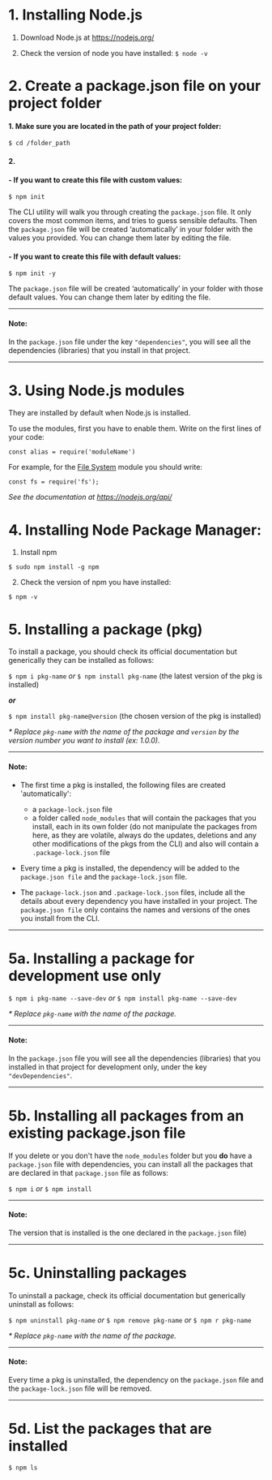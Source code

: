 # 1. Installing Node.js

1. Download Node.js at https://nodejs.org/

2. Check the version of node you have installed: ```$ node -v```


# 2. Create a package.json file on your project folder

#### **1.** Make sure you are located in the path of your project folder: 

```$ cd /folder_path```

#### **2.** 
#### - If you want to create this file with custom values: 

```$ npm init```

The CLI utility will walk you through creating the ```package.json``` file. It only covers the most common items, and tries to guess sensible defaults.
Then the ```package.json``` file will be created ‘automatically’ in your folder with the values you provided. You can change them later by editing the file.

#### - If you want to create this file with default values: 

```$ npm init -y```

The ```package.json``` file will be created ‘automatically’ in your folder with those default values. You can change them later by editing the file.

---

#### Note: 
In the ```package.json``` file under the key ```"dependencies"```, you will see all the dependencies (libraries) that you install in that project.

---

# 3. Using Node.js modules

They are installed by default when Node.js is installed.

To use the modules, first you have to enable them. Write on the first lines of your code:

```const alias = require('moduleName')```

For example, for the [File System](https://nodejs.org/docs/latest-v14.x/api/fs.html) module you should write:

```const fs = require('fs');```

_See the documentation at https://nodejs.org/api/_


# 4. Installing Node Package Manager:

1. Install npm

```$ sudo npm install -g npm```
 
2. Check the version of npm you have installed:

```$ npm -v```


# 5. Installing a package (pkg)

To install a package, you should check its official documentation but generically they can be installed as follows:

```$ npm i pkg-name``` _or_ ```$ npm install pkg-name``` (the latest version of the pkg is installed)

**_or_**

```$ npm install pkg-name@version``` (the chosen version of the pkg is installed)


_* Replace ```pkg-name``` with the name of the package and ```version``` by the version number you want to install (ex: 1.0.0)._

---

#### Note: 
- The first time a pkg is installed, the following files are created 'automatically': 
  - a ```package-lock.json``` file
  - a folder called ```node_modules``` that will contain the packages that you install, each in its own folder (do not manipulate the packages from here, as they are volatile, always do the updates, deletions and any other modifications of the pkgs from the CLI) and also will contain a ```.package-lock.json``` file

- Every time a pkg is installed, the dependency will be added to the ```package.json file``` and the ```package-lock.json``` file.

- The ```package-lock.json``` and ```.package-lock.json``` files, include all the details about every dependency you have installed in your project. The ```package.json file``` only contains the names and versions of the ones you install from the CLI.

---

# 5a. Installing a package for development use only

```$ npm i pkg-name --save-dev``` _or_ ```$ npm install pkg-name --save-dev```

_* Replace ```pkg-name``` with the name of the package._

---

#### Note:
In the ```package.json``` file you will see all the dependencies (libraries) that you installed in that project for development only, under the key ```"devDependencies"```.

---

# 5b. Installing all packages from an existing package.json file

If you delete or you don't have the ```node_modules``` folder but you **do** have a ```package.json``` file with dependencies, you can install all the packages that are declared in that ```package.json``` file as follows:

```$ npm i``` _or_ ```$ npm install```

---

#### Note: 

The version that is installed is the one declared in the ```package.json``` file)

---

# 5c. Uninstalling packages

To uninstall a package, check its official documentation but generically uninstall as follows:

```$ npm uninstall pkg-name``` _or_ ```$ npm remove pkg-name``` _or_ ```$ npm r pkg-name```

_* Replace ```pkg-name``` with the name of the package._

---

#### Note: 
Every time a pkg is uninstalled, the dependency on the ```package.json``` file and the ```package-lock.json``` file will be removed.

---

# 5d. List the packages that are installed

```$ npm ls```
